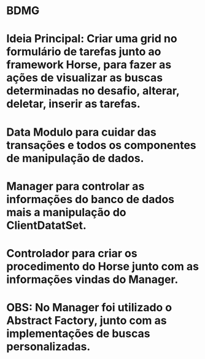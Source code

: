 # BDMG
# Ideia Principal: Criar uma grid no formulário de tarefas junto ao framework Horse, para fazer as ações de visualizar as buscas determinadas no desafio, alterar, deletar, inserir as tarefas.
# Data Modulo para cuidar das transações e todos os componentes de manipulação de dados.
# Manager para controlar as informações do banco de dados mais a manipulação do ClientDatatSet.
# Controlador para criar os procedimento do Horse junto com as informações vindas do Manager.


# OBS: No Manager foi utilizado o Abstract Factory, junto com as implementações de buscas personalizadas.
